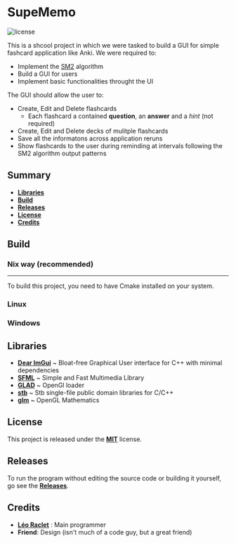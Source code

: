 # SupeMemo

![license](https://img.shields.io/github/license/leoraclet/super-memo)

This is a shcool project in which we were tasked to build a GUI for simple fashcard application
like Anki. We were required to:

* Implement the [SM2](https://www.super-memory.com/english/ol/sm2.htm) algorithm
* Build a GUI for users
* Implement basic functionalities throught the UI

The GUI should allow the user to:

* Create, Edit and Delete flashcards
  * Each flashcard a contained **question**, an **answer** and a *hint* (not required)
* Create, Edit and Delete decks of mulitple flashcards
* Save all the informatons across application reruns
* Show flashcards to the user during reminding at intervals following the SM2 algorithm output patterns

## Summary

* **[Libraries](#libraries)**
* **[Build](#build)**
* **[Releases](#releases)**
* **[License](#license)**
* **[Credits](#credits)**

## Build

### Nix way (recommended)

---

To build this project, you need to have Cmake installed on your system.

### Linux

### Windows

## Libraries

- [**Dear ImGui**](https://github.com/ocornut/imgui) ~ Bloat-free Graphical User interface for C++ with minimal dependencies
- [**SFML**](https://github.com/SFML/sfml) ~ Simple and Fast Multimedia Library
- [**GLAD**](https://glad.dav1d.de/) ~ OpenGl loader
- [**stb**](https://github.com/nothings/stb) ~ Stb single-file public domain libraries for C/C++
- [**glm**](https://github.com/g-truc/glm) ~ OpenGL Mathematics

## License

This project is released under the
[**MIT**](https://github.com/leoraclet/super-memo/LICENSE)
license.

## Releases

To run the program without editing the source code or building
it yourself, go see the
[**Releases**](https://github.com/leoraclet/super-memo/releases).

## Credits

* [**Léo Raclet**](https://github.com/leoraclet) : Main programmer
* **Friend**: Design (isn't much of a code guy, but a great friend)
